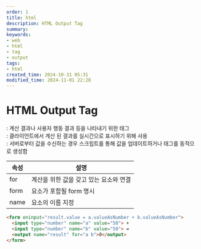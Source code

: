 ```yaml
---
order: 1
title: html
description: HTML Output Tag
summary:
keywords:
- web
- html
- tag
- output
tags:
- html
created_time: 2024-10-31 05:31
modified_time: 2024-11-01 22:28
---
```


# HTML Output Tag
: 계산 결과나 사용자 행동 결과 등을 나타내기 위한 태그  
: 클라이언트에서 계산 된 결과를 실시간으로 표시하기 위해 사용  
: 서버로부터 값을 수신하는 경우 스크립트를 통해 값을 업데이트하거나 태그를 동적으로 생성함  


속성 | 설명
---|---
for  | 계산을 위한 값을 갖고 있는 요소와 연결  
form | 요소가 포함될 form 명시  
name | 요소의 이름 지정


```html
<form oninput="result.value = a.valueAsNumber + b.valueAsNumber">
  <input type="number" name="a" value="50"> +
  <input type="number" name="b" value="50"> =
  <output name="result" for="a b">0</output>
</form>
```